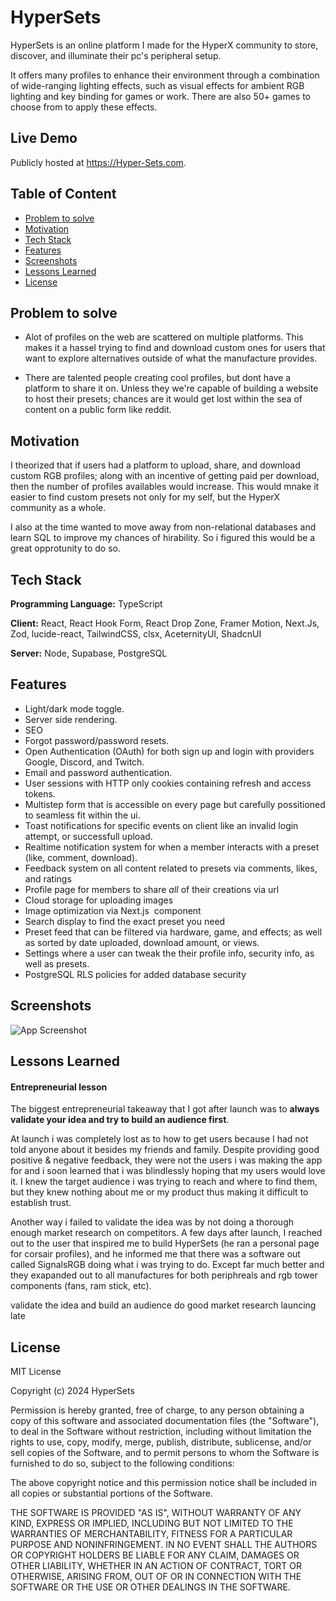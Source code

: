 # HyperSets

HyperSets is an online platform I made for the HyperX community to store,
discover, and illuminate their pc's peripheral setup.

It offers many profiles to enhance their environment through a combination of
wide-ranging lighting effects, such as visual effects for ambient RGB lighting
and key binding for games or work. There are also 50+ games to choose from to
apply these effects.

## Live Demo

Publicly hosted at https://Hyper-Sets.com.

## Table of Content

- [Problem to solve](#Problemtosolve)
- [Motivation](#motivation)
- [Tech Stack](#techstack)
- [Features](#features)
- [Screenshots](#screenshots)
- [Lessons Learned](#lessonlearned)
- [License](#license)

## Problem to solve

- Alot of profiles on the web are scattered on multiple platforms. This makes it
  a hassel trying to find and download custom ones for users that want to
  explore alternatives outside of what the manufacture provides.

- There are talented people creating cool profiles, but dont have a platform to
  share it on. Unless they we're capable of building a website to host their
  presets; chances are it would get lost within the sea of content on a public
  form like reddit.

## Motivation

I theorized that if users had a platform to upload, share, and download custom
RGB profiles; along with an incentive of getting paid per download, then the
number of profiles availables would increase. This would mnake it easier to find
custom presets not only for my self, but the HyperX community as a whole.

I also at the time wanted to move away from non-relational databases and learn
SQL to improve my chances of hirability. So i figured this would be a great
opprotunity to do so.

## Tech Stack

**Programming Language:** TypeScript

**Client:** React, React Hook Form, React Drop Zone, Framer Motion, Next.Js,
Zod, lucide-react, TailwindCSS, clsx, AceternityUI, ShadcnUI

**Server:** Node, Supabase, PostgreSQL

## Features

- Light/dark mode toggle.
- Server side rendering.
- SEO
- Forgot password/password resets.
- Open Authentication (OAuth) for both sign up and login with providers Google,
  Discord, and Twitch.
- Email and password authentication.
- User sessions with HTTP only cookies containing refresh and access tokens.
- Multistep form that is accessible on every page but carefully possitioned to
  seamless fit within the ui.
- Toast notifications for specific events on client like an invalid login
  attempt, or successfull upload.
- Realtime notification system for when a member interacts with a preset (like,
  comment, download).
- Feedback system on all content related to presets via comments, likes, and
  ratings
- Profile page for members to share _all_ of their creations via url
- Cloud storage for uploading images
- Image optimization via Next.js <Image /> component
- Search display to find the exact preset you need
- Preset feed that can be filtered via hardware, game, and effects; as well as
  sorted by date uploaded, download amount, or views.
- Settings where a user can tweak the their profile info, security info, as well
  as presets.
- PostgreSQL RLS policies for added database security

## Screenshots

![App Screenshot](https://via.placeholder.com/468x300?text=App+Screenshot+Here)

## Lessons Learned

#### Entrepreneurial lesson

The biggest entrepreneurial takeaway that I got after launch was to **always
validate your idea and try to build an audience first**.

At launch i was completely lost as to how to get users because I had not told
anyone about it besides my friends and family. Despite providing good positive &
negative feedback, they were not the users i was making the app for and i soon
learned that i was blindlessly hoping that my users would love it. I knew the
target audience i was trying to reach and where to find them, but they knew
nothing about me or my product thus making it difficult to establish trust.

Another way i failed to validate the idea was by not doing a thorough enough
market research on competitors. A few days after launch, I reached out to the
user that inspired me to build HyperSets (he ran a personal page for corsair
profiles), and he informed me that there was a software out called SignalsRGB
doing what i was trying to do. Except far much better and they exapanded out to
all manufactures for both periphreals and rgb tower components (fans, ram stick,
etc).

validate the idea and build an audience do good market research launcing late

## License

MIT License

Copyright (c) 2024 HyperSets

Permission is hereby granted, free of charge, to any person obtaining a copy of
this software and associated documentation files (the "Software"), to deal in
the Software without restriction, including without limitation the rights to
use, copy, modify, merge, publish, distribute, sublicense, and/or sell copies of
the Software, and to permit persons to whom the Software is furnished to do so,
subject to the following conditions:

The above copyright notice and this permission notice shall be included in all
copies or substantial portions of the Software.

THE SOFTWARE IS PROVIDED "AS IS", WITHOUT WARRANTY OF ANY KIND, EXPRESS OR
IMPLIED, INCLUDING BUT NOT LIMITED TO THE WARRANTIES OF MERCHANTABILITY, FITNESS
FOR A PARTICULAR PURPOSE AND NONINFRINGEMENT. IN NO EVENT SHALL THE AUTHORS OR
COPYRIGHT HOLDERS BE LIABLE FOR ANY CLAIM, DAMAGES OR OTHER LIABILITY, WHETHER
IN AN ACTION OF CONTRACT, TORT OR OTHERWISE, ARISING FROM, OUT OF OR IN
CONNECTION WITH THE SOFTWARE OR THE USE OR OTHER DEALINGS IN THE SOFTWARE.
